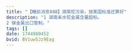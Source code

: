 ```yaml
---
title: "【睡前消息888】湖南铊污染，按美国标准还算好"
description: "1 湖南耒水铊金属含量超标。
2 锑金属出口管制。"
tags: []
date: 1744980452
bvid: BV1uw5Jz9Eag
---
```



